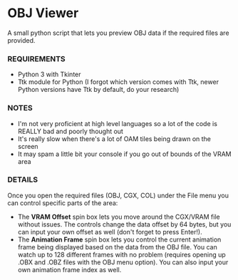 # OBJ Viewer
A small python script that lets you preview OBJ data if the required files are provided.

### REQUIREMENTS
* Python 3 with Tkinter
* Ttk module for Python (I forgot which version comes with Ttk, newer Python versions have Ttk by default, do your research)

### NOTES
* I'm not very proficient at high level languages so a lot of the code is REALLY bad and poorly thought out
* It's really slow when there's a lot of OAM tiles being drawn on the screen
* It may spam a little bit your console if you go out of bounds of the VRAM area

### DETAILS
Once you open the required files (OBJ, CGX, COL) under the File menu you can control specific parts of the area:
* The **VRAM Offset** spin box lets you move around the CGX/VRAM file without issues. The controls change the data offset by 64 bytes, but you can input your own offset as well (don't forget to press Enter!).
* The **Animation Frame** spin box lets you control the current animation frame being displayed based on the data from the OBJ file. You can watch up to 128 different frames with no problem (requires opening up .OBX and .OBZ files with the OBJ menu option). You can also input your own animation frame index as well.
